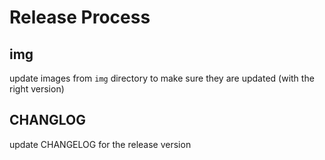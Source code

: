 Release Process
===============

img
---

update images from `img` directory to make sure they are updated (with the right version)


CHANGLOG
--------

update CHANGELOG for the release version
